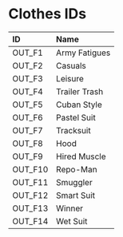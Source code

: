 # Clothes IDs

| ID | Name |
| :--- | :--- |
| OUT\_F1 | Army Fatigues |
| OUT\_F2 | Casuals |
| OUT\_F3 | Leisure |
| OUT\_F4 | Trailer Trash |
| OUT\_F5 | Cuban Style |
| OUT\_F6 | Pastel Suit |
| OUT\_F7 | Tracksuit |
| OUT\_F8 | Hood |
| OUT\_F9 | Hired Muscle |
| OUT\_F10 | Repo-Man |
| OUT\_F11 | Smuggler |
| OUT\_F12 | Smart Suit |
| OUT\_F13 | Winner |
| OUT\_F14 | Wet Suit |

